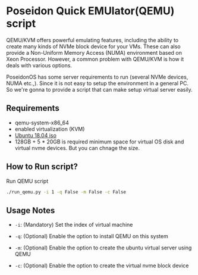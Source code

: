 Poseidon Quick EMUlator(QEMU) script
=====
QEMU/KVM offers powerful emulating features, including the ability to create many kinds of NVMe block device for your VMs. These can also provide a Non-Uniform Memory Access (NUMA) environment based on Xeon Processor. However, a common problem with QEMU/KVM is how it deals with various options.

PoseidonOS has some server requirements to run (several NVMe devices, NUMA etc.,). Since it is not easy to setup the environment in a general PC. So we're gonna to provide a script that can make setup virtual server easily.

## Requirements
- qemu-system-x86_64
- enabled virtualization (KVM)
- [Ubuntu 18.04 iso](https://releases.ubuntu.com/18.04/ubuntu-18.04.6-live-server-amd64.iso)
- 128GB + 5 * 20GB is required minimum space for virtual OS disk and virtual nvme devices. But you can chnage the size.

## How to Run script?
Run QEMU script
```bash
./run_qemu.py -i 1 -q False -m False -c False
```

## Usage Notes
- `-i`: (Mandatory) Set the index of virtual machine

- `-q`: (Optional) Enable the option to install QEMU on this system

- `-m`: (Optional) Enable the option to create the ubuntu virtual server using QEMU

- `-c`: (Optional) Enable the option to create the virtual nvme block device